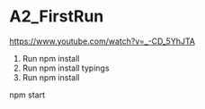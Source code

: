 # A2_FirstRun
https://www.youtube.com/watch?v=_-CD_5YhJTA

1. Run npm install
2. Run npm install typings
3. Run npm install

npm start


